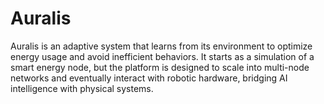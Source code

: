 # Auralis
Auralis is an adaptive system that learns from its environment to optimize energy usage and avoid inefficient behaviors. It starts as a simulation of a smart energy node, but the platform is designed to scale into multi-node networks and eventually interact with robotic hardware, bridging AI intelligence with physical systems.
